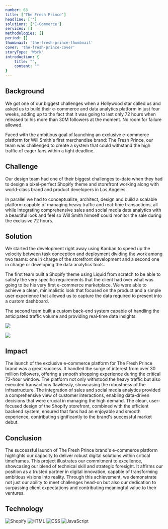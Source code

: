 ```yaml
---
number: 63
title: ['The Fresh Prince']
headline: ['']
solutions: ['E-Commerce']
services: []
methodologies: []
period: []
thumbnail: 'the-fresh-prince-thumbnail'
cover: 'the-fresh-prince-cover'
storyType: 'Work'
introduction: {
    title: "",
    content: ""
}
---
```


## Background

We got one of our biggest challenges when a Hollywood star called us and asked us to build their e-commerce and data analytics platform in just four weeks, adding up to the fact that it was going to last only 72 hours when released to his more than 30M followers at the moment. No room for failure allowed.

Faced with the ambitious goal of launching an exclusive e-commerce platform for Will Smith's first merchandise brand: The Fresh Prince, our team was challenged to create a system that could withstand the high traffic of eager fans within a tight deadline.

## Challenge

Our design team had one of their biggest challenges to-date when they had to design a pixel-perfect Shopify theme and storefront working along with world-class brand and product developers in Los Angeles.

In parallel we had to conceptualize, architect, design and build a scalable platform capable of managing heavy traffic and real-time transactions, all while integrating comprehensive sales and social media data analytics with a beautiful look and feel so Will Smith himself could monitor the sale during the exclusive 72 hours.

## Solution

We started the development right away using Kanban to speed up the velocity between task conception and deployment dividing the work among two teams: one in charge of the storefront development and a second one in charge or developing the data analytics tools.

The first team built a Shopify theme using Liquid from scratch to be able to satisfy the very specific requirements that the client had over what was going to be his very first e-commerce marketplace. We were able to achieve a clean, minimalistic look that focused on the product and a simple user experience that allowed us to capture the data required to present into a custom dashboard.

The second team built a custom back-end system capable of handling the anticipated traffic volume and providing real-time data insights. 

![](/work/the-fresh-prince-figure-1.jpg)

![](/work/the-fresh-prince-figure-2.jpg)

## Impact

The launch of the exclusive e-commerce platform for The Fresh Prince brand was a great success. It handled the surge of interest from over 30 million followers, offering a smooth shopping experience during the critical 72-hour window. The platform not only withstood the heavy traffic but also executed transactions flawlessly, showcasing the robustness of the infrastructure. The integration of sales and social media analytics provided a comprehensive view of customer interactions, enabling data-driven decisions that were crucial in managing the high demand. The clean, user-focused design of the Shopify storefront, combined with the efficient backend system, ensured that fans had an enjoyable and smooth experience, contributing significantly to the brand's successful market debut.

## Conclusion

The successful launch of The Fresh Prince brand's e-commerce platform highlights our capacity to deliver robust digital solutions within critical timeframes. This project illustrates our commitment to excellence, showcasing our blend of technical skill and strategic foresight. It affirms our position as a trusted partner in digital innovation, capable of transforming ambitious visions into reality. Through this achievement, we demonstrate not just our ability to meet challenges head-on but also our dedication to surpassing client expectations and contributing meaningful value to their ventures.

## Technology

<div class="story_story__mainContent__technologies__v5XXm">
  <div class="story_story__mainContent__technologies__images__6NSg5">
    <div>
      <img loading="lazy" src="/technologies/shopify.svg" alt="Shopify"/>
      <img loading="lazy" src="/technologies/html.svg" alt="HTML"/>
      <img loading="lazy" src="/technologies/css.svg" alt="CSS"/> 
      <img loading="lazy" src="/technologies/javascript.svg" alt="JavaScript"/>
    </div>
  </div>
</div>